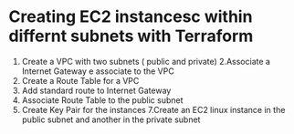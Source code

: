 # Creating EC2 instancesc within differnt subnets with Terraform
 1. Create a VPC with two subnets ( public and private) 
 2.Associate a Internet Gateway e associate to the VPC 
 3. Create  a Route Table for a VPC  
 4. Add standard route to Internet Gateway 
 5. Associate Route Table to the public subnet
 6. Create Key Pair for the  instances 
 7.Create an EC2 linux instance  in the public subnet and another in the private subnet 
